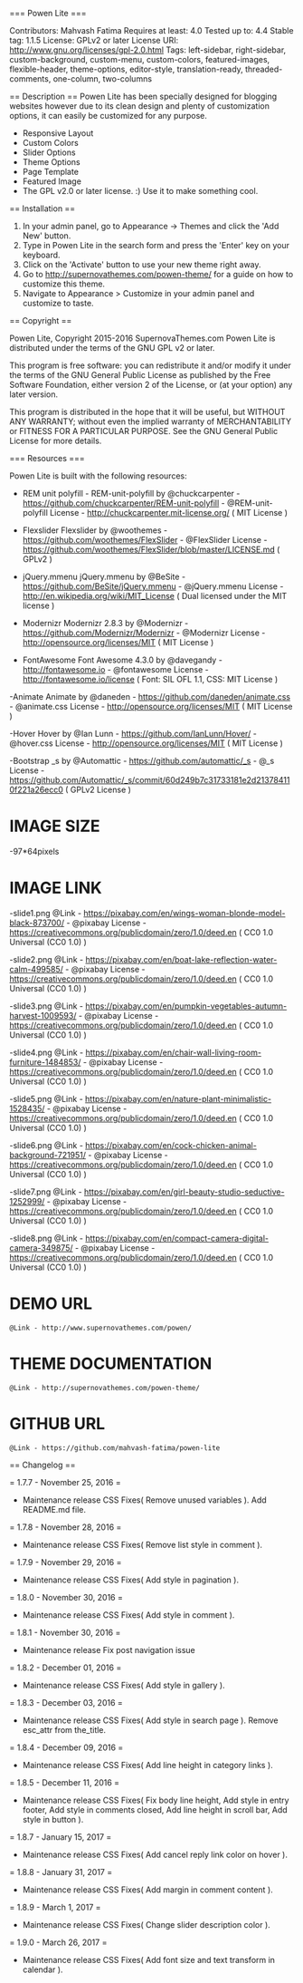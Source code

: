 === Powen Lite ===

Contributors: Mahvash Fatima
Requires at least: 4.0
Tested up to: 4.4
Stable tag: 1.1.5
License: GPLv2 or later
License URI: http://www.gnu.org/licenses/gpl-2.0.html
Tags: left-sidebar, right-sidebar, custom-background, custom-menu, custom-colors, featured-images, flexible-header, theme-options, editor-style, translation-ready, threaded-comments, one-column, two-columns

== Description ==
Powen Lite has been specially designed for blogging websites however due to its clean design and plenty of customization options, it can easily be customized for any purpose.

* Responsive Layout
* Custom Colors
* Slider Options
* Theme Options
* Page Template
* Featured Image
* The GPL v2.0 or later license. :) Use it to make something cool.

== Installation ==

1. In your admin panel, go to Appearance -> Themes and click the 'Add New' button.
2. Type in Powen Lite in the search form and press the 'Enter' key on your keyboard.
3. Click on the 'Activate' button to use your new theme right away.
4. Go to http://supernovathemes.com/powen-theme/ for a guide on how to customize this theme.
5. Navigate to Appearance > Customize in your admin panel and customize to taste.

== Copyright ==

Powen Lite, Copyright 2015-2016 SupernovaThemes.com
Powen Lite is distributed under the terms of the GNU GPL v2 or later.

This program is free software: you can redistribute it and/or modify
it under the terms of the GNU General Public License as published by
the Free Software Foundation, either version 2 of the License, or
(at your option) any later version.

This program is distributed in the hope that it will be useful,
but WITHOUT ANY WARRANTY; without even the implied warranty of
MERCHANTABILITY or FITNESS FOR A PARTICULAR PURPOSE. See the
GNU General Public License for more details.

=== Resources ===

Powen Lite is built with the following resources:

- REM unit polyfill -
	REM-unit-polyfill by @chuckcarpenter - https://github.com/chuckcarpenter/REM-unit-polyfill - @REM-unit-polyfill
	License - http://chuckcarpenter.mit-license.org/ ( MIT License )

- Flexslider
	Flexslider by @woothemes - https://github.com/woothemes/FlexSlider - @FlexSlider
	License - https://github.com/woothemes/FlexSlider/blob/master/LICENSE.md ( GPLv2 )

- jQuery.mmenu
	jQuery.mmenu by @BeSite - https://github.com/BeSite/jQuery.mmenu - @jQuery.mmenu
	License - http://en.wikipedia.org/wiki/MIT_License ( Dual licensed under the MIT license )

- Modernizr
	Modernizr 2.8.3 by @Modernizr - https://github.com/Modernizr/Modernizr - @Modernizr
	License - http://opensource.org/licenses/MIT ( MIT License )

- FontAwesome
	Font Awesome 4.3.0 by @davegandy - http://fontawesome.io - @fontawesome
	License - http://fontawesome.io/license ( Font: SIL OFL 1.1, CSS: MIT License )

-Animate
	Animate by @daneden - https://github.com/daneden/animate.css - @animate.css
	License - http://opensource.org/licenses/MIT ( MIT License )

-Hover
	Hover by @Ian Lunn - https://github.com/IanLunn/Hover/ - @hover.css
	License - http://opensource.org/licenses/MIT ( MIT License )

-Bootstrap
	_s by @Automattic - https://github.com/automattic/_s - @_s
	License - https://github.com/Automattic/_s/commit/60d249b7c31733181e2d213784110f221a26ecc0 ( GPLv2 License )


IMAGE SIZE
==========

-97*64pixels


IMAGE LINK
==========

-slide1.png
	@Link - https://pixabay.com/en/wings-woman-blonde-model-black-873700/ - @pixabay
	License - https://creativecommons.org/publicdomain/zero/1.0/deed.en ( CC0 1.0 Universal (CC0 1.0) )

-slide2.png
	@Link - https://pixabay.com/en/boat-lake-reflection-water-calm-499585/ - @pixabay
	License - https://creativecommons.org/publicdomain/zero/1.0/deed.en ( CC0 1.0 Universal (CC0 1.0) )

-slide3.png
	@Link - https://pixabay.com/en/pumpkin-vegetables-autumn-harvest-1009593/ - @pixabay
	License - https://creativecommons.org/publicdomain/zero/1.0/deed.en ( CC0 1.0 Universal (CC0 1.0) )

-slide4.png
	@Link - https://pixabay.com/en/chair-wall-living-room-furniture-1484853/ - @pixabay
	License - https://creativecommons.org/publicdomain/zero/1.0/deed.en ( CC0 1.0 Universal (CC0 1.0) )

-slide5.png
	@Link - https://pixabay.com/en/nature-plant-minimalistic-1528435/ - @pixabay
	License - https://creativecommons.org/publicdomain/zero/1.0/deed.en ( CC0 1.0 Universal (CC0 1.0) )

-slide6.png
	@Link - https://pixabay.com/en/cock-chicken-animal-background-721951/ - @pixabay
	License - https://creativecommons.org/publicdomain/zero/1.0/deed.en ( CC0 1.0 Universal (CC0 1.0) )

-slide7.png
	@Link - https://pixabay.com/en/girl-beauty-studio-seductive-1252999/ - @pixabay
	License - https://creativecommons.org/publicdomain/zero/1.0/deed.en ( CC0 1.0 Universal (CC0 1.0) )

-slide8.png
	@Link - https://pixabay.com/en/compact-camera-digital-camera-349875/ - @pixabay
	License - https://creativecommons.org/publicdomain/zero/1.0/deed.en ( CC0 1.0 Universal (CC0 1.0) )

DEMO URL
========

	@Link - http://www.supernovathemes.com/powen/


THEME DOCUMENTATION
===================

	@Link - http://supernovathemes.com/powen-theme/


GITHUB URL
==========

	@Link - https://github.com/mahvash-fatima/powen-lite

== Changelog ==

= 1.7.7 - November 25, 2016 =
* Maintenance release
CSS Fixes( Remove unused variables ).
Add README.md file.

= 1.7.8 - November 28, 2016 =
* Maintenance release
CSS Fixes( Remove list style in comment ).

= 1.7.9 - November 29, 2016 =
* Maintenance release
CSS Fixes( Add style in pagination ).

= 1.8.0 - November 30, 2016 =
* Maintenance release
CSS Fixes( Add style in comment ).

= 1.8.1 - November 30, 2016 =
* Maintenance release
Fix post navigation issue 

= 1.8.2 - December 01, 2016 =
* Maintenance release
CSS Fixes( Add style in gallery ).

= 1.8.3 - December 03, 2016 =
* Maintenance release
CSS Fixes( Add style in search page ).
Remove esc_attr from the_title.

= 1.8.4 - December 09, 2016 =
* Maintenance release
CSS Fixes( Add line height in category links ).

= 1.8.5 - December 11, 2016 =
* Maintenance release
CSS Fixes( Fix body line height,
Add style in entry footer,
Add style in comments closed, 
Add line height in scroll bar,
Add style in button
).

= 1.8.7 - January 15, 2017 =
* Maintenance release
CSS Fixes( Add cancel reply link color on hover ).

= 1.8.8 - January 31, 2017 =
* Maintenance release
CSS Fixes( Add margin in comment content ).

= 1.8.9 - March 1, 2017 =
* Maintenance release
CSS Fixes( Change slider description color ).

= 1.9.0 - March 26, 2017 =
* Maintenance release
CSS Fixes( Add font size and text transform in calendar ).
